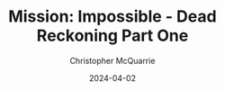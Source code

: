 ---
title: "Mission: Impossible - Dead Reckoning Part One"
subtitle: Christopher McQuarrie
year: 2023
type: movie
tags: [{name: "best of 2023", rank: 7}]
link: https://www.themoviedb.org/movie/575264-mission-impossible-dead-reckoning-part-one
image: ./images/mi-dead.jpg
date: 2024-04-02
---